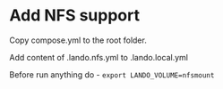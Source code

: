 # Add NFS support

Copy compose.yml to the root folder.

Add content of .lando.nfs.yml to .lando.local.yml

Before run anything do - `export LANDO_VOLUME=nfsmount`
